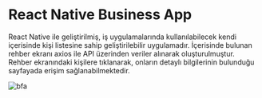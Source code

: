 # React Native Business App
React Native ile geliştirilmiş, iş uygulamalarında kullanılabilecek kendi içerisinde kişi listesine sahip geliştirilebilir uygulamadır.
İçerisinde bulunan rehber ekranı axios ile API üzerinden veriler alınarak oluşturulmuştur. Rehber ekranındaki kişilere tıklanarak, onların detaylı bilgilerinin bulunduğu sayfayada erişim sağlanabilmektedir.

![bfa](https://user-images.githubusercontent.com/50481841/106392135-8ee43f00-6401-11eb-8feb-f9f8bdc0db81.jpg)
